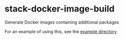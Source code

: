 # stack-docker-image-build

Generate Docker images containing additional packages

For an example of using this, see the [example directory](https://github.com/fpco/stack-docker-image-build/tree/master/example)
